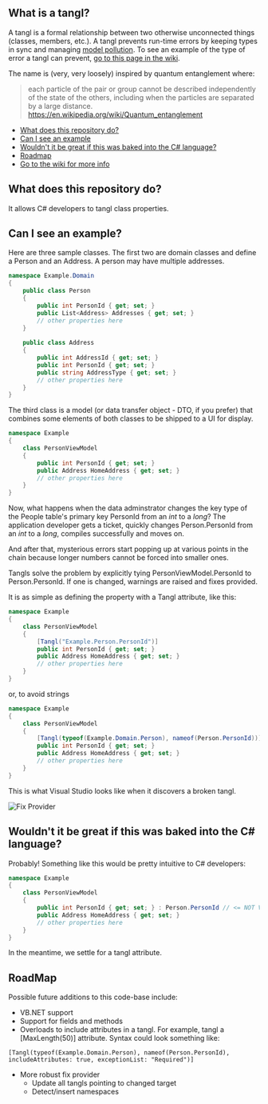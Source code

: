 ## What is a tangl? 
A tangl is a formal relationship between two otherwise unconnected things (classes, members, etc.). A tangl prevents run-time errors by keeping types in sync and managing [model pollution](https://github.com/mnbeer/Tangl/wiki/Model-Pollution#what-is-model-pollution). To see an example of the type of error a tangl can prevent, [go to this page in the wiki](wiki/Preventing-Errors#how-does-a-tangl-prevent-errors).

The name is (very, very loosely) inspired by quantum entanglement where:

> each particle of the pair or group cannot be described independently of the state of the others, including when the particles are separated by a large distance.
> https://en.wikipedia.org/wiki/Quantum_entanglement

* [What does this repository do?](#what-does-this-repository-do)
* [Can I see an example](#can-i-see-an-example)
* [Wouldn't it be great if this was baked into the C# language?](#wouldnt-it-be-great-if-this-was-baked-into-the-C#-language)
* [Roadmap](#roadmap)
* [Go to the wiki for more info](https://github.com/mnbeer/Tangl/wiki)

## What does this repository do?
It allows C# developers to tangl class properties.

## Can I see an example?

Here are three sample classes. The first two are domain classes and define a Person and an Address. A person may have multiple addresses. 

```c#
namespace Example.Domain
{
    public class Person
    {
        public int PersonId { get; set; }
        public List<Address> Addresses { get; set; }        
        // other properties here
    }
    
    public class Address
    {
        public int AddressId { get; set; }
        public int PersonId { get; set; }
        public string AddressType { get; set; }
        // other properties here
    }
}

```


The third class is a model (or data transfer object - DTO, if you prefer) that combines some elements of both classes to be shipped to a UI for display.

```c#
namespace Example
{
    class PersonViewModel
    {     
        public int PersonId { get; set; }
        public Address HomeAddress { get; set; }
        // other properties here
    }
}

```
Now, what happens when the data adminstrator changes the key type of the People table's primary key PersonId from an _int_ to a _long_? The application developer gets a ticket, quickly changes Person.PersonId from an _int_ to a _long_, compiles successfully and moves on.

And after that, mysterious errors start popping up at various points in the chain because longer numbers cannot be forced into smaller ones.

Tangls solve the problem by explicitly tying PersonViewModel.PersonId to Person.PersonId. If one is changed, warnings are raised and fixes provided.

It is as simple as defining the property with a Tangl attribute, like this:


```c#
namespace Example
{
    class PersonViewModel
    {     
        [Tangl("Example.Person.PersonId")]
        public int PersonId { get; set; }
        public Address HomeAddress { get; set; }
        // other properties here
    }
}

```

or, to avoid strings

```c#
namespace Example
{
    class PersonViewModel
    {     
        [Tangl(typeof(Example.Domain.Person), nameof(Person.PersonId))]
        public int PersonId { get; set; }
        public Address HomeAddress { get; set; }
        // other properties here
    }
}

```

This is what Visual Studio looks like when it discovers a broken tangl.

![Fix Provider](https://github.com/mnbeer/tangl/wiki/images/tangl-fix.png)

## Wouldn't it be great if this was baked into the C# language?
Probably! Something like this would be pretty intuitive to C# developers:

```c#
namespace Example
{
    class PersonViewModel
    {     
        public int PersonId { get; set; } : Person.PersonId // <= NOT VALID C# BUT WE CAN DREAM
        public Address HomeAddress { get; set; }
        // other properties here
    }
}

```

In the meantime, we settle for a tangl attribute.

## RoadMap
Possible future additions to this code-base include:
* VB.NET support
* Support for fields and methods
* Overloads to include attributes in a tangl. For example, tangl a [MaxLength(50)] attribute. Syntax could look something like:
```
[Tangl(typeof(Example.Domain.Person), nameof(Person.PersonId), includeAttributes: true, exceptionList: "Required")]
```
* More robust fix provider
  * Update all tangls pointing to changed target
  * Detect/insert namespaces
